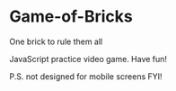 # Game-of-Bricks
One brick to rule them all

JavaScript practice video game. Have fun!

P.S. not designed for mobile screens FYI!

